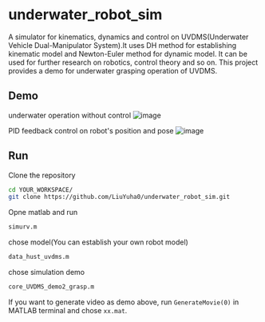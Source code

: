 # underwater_robot_sim
A simulator for kinematics, dynamics and control on UVDMS(Underwater Vehicle Dual-Manipulator System).It uses DH method for establishing kinematic model and Newton-Euler method for dynamic model. It can be used for further research on robotics, control theory and so on. This project provides a demo for underwater grasping operation of UVDMS. 

## Demo
underwater operation without control
![image](https://github.com/LiuYuha0/underwater_robot_sim/blob/master/flash/Demo_dynamics.gif)

PID feedback control on robot's position and pose
![image](https://github.com/LiuYuha0/underwater_robot_sim/blob/master/flash/Demo_PIDcontrol.gif)

## Run
Clone the repository
```sh
cd YOUR_WORKSPACE/
git clone https://github.com/LiuYuha0/underwater_robot_sim.git
```

Opne matlab and run
```sh
simurv.m
```

chose model(You can establish your own robot model)
```sh
data_hust_uvdms.m
```

chose simulation demo
```sh
core_UVDMS_demo2_grasp.m
```

If you want to generate video as demo above, run `GenerateMovie(0)` in MATLAB terminal and chose `xx.mat`.
